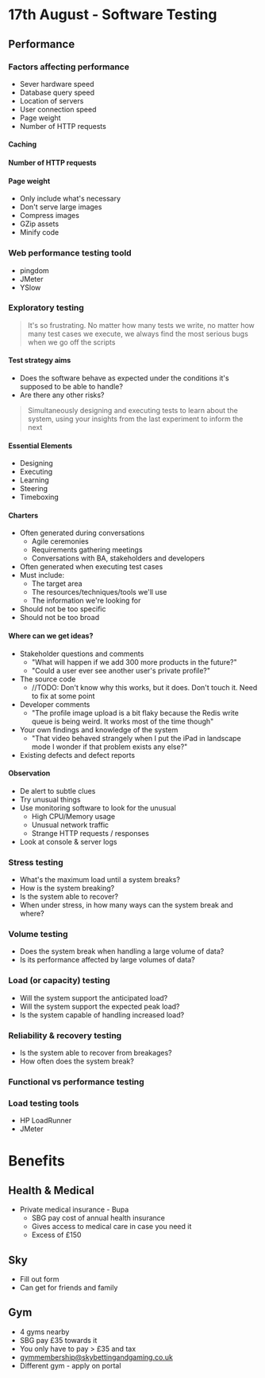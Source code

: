 # 17th August - Software Testing

## Performance

### Factors affecting performance

* Sever hardware speed
* Database query speed
* Location of servers
* User connection speed
* Page weight
* Number of HTTP requests

#### Caching

#### Number of HTTP requests

#### Page weight

* Only include what's necessary
* Don't serve large images
* Compress images
* GZip assets
* Minify code

### Web performance testing toold

* pingdom
* JMeter
* YSlow

### Exploratory testing

> It's so frustrating. No matter how many tests we write, no matter how many test cases we execute, we always find the most serious bugs when we go off the scripts

#### Test strategy aims

* Does the software behave as expected under the conditions it's supposed to be able to handle?
* Are there any other risks?

> Simultaneously designing and executing tests to learn about the system, using your insights from the last experiment to inform the next

#### Essential Elements

* Designing
* Executing
* Learning
* Steering
* Timeboxing

#### Charters

* Often generated during conversations
  * Agile ceremonies
  * Requirements gathering meetings
  * Conversations with BA, stakeholders and developers
* Often generated when executing test cases
* Must include:
  * The target area
  * The resources/techniques/tools we'll use
  * The information we're looking for
* Should not be too specific
* Should not be too broad

#### Where can we get ideas?

* Stakeholder questions and comments
  * "What will happen if we add 300 more products in the future?"
  * "Could a user ever see another user's private profile?"
* The source code
  * //TODO: Don't know why this works, but it does. Don't touch it. Need to fix at some point
* Developer comments
  * "The profile image upload is a bit flaky because the Redis write queue is being weird. It works most of the time though"
* Your own findings and knowledge of the system
  * "That video behaved strangely when I put the iPad in landscape mode I wonder if that problem exists any else?"
* Existing defects and defect reports

#### Observation

* De alert to subtle clues
* Try unusual things
* Use monitoring software to look for the unusual
  * High CPU/Memory usage
  * Unusual network traffic
  * Strange HTTP requests / responses
* Look at console & server logs

### Stress testing

* What's the maximum load until a system breaks?
* How is the system breaking?
* Is the system able to recover?
* When under stress, in how many ways can the system break and where?

### Volume testing

* Does the system break when handling a large volume of data?
* Is its performance affected by large volumes of data?

### Load (or capacity) testing

* Will the system support the anticipated load?
* Will the system support the expected peak load?
* Is the system capable of handling increased load?

### Reliability & recovery testing

* Is the system able to recover from breakages?
* How often does the system break?

### Functional vs performance testing  

### Load testing tools

* HP LoadRunner
* JMeter

# Benefits

## Health & Medical

* Private medical insurance - Bupa
  * SBG pay cost of annual health insurance
  * Gives access to medical care in case you need it
  * Excess of £150

## Sky

* Fill out form
* Can get for friends and family

## Gym

* 4 gyms nearby
* SBG pay £35 towards it
* You only have to pay > £35 and tax
* gymmembership@skybettingandgaming.co.uk
* Different gym - apply on portal
